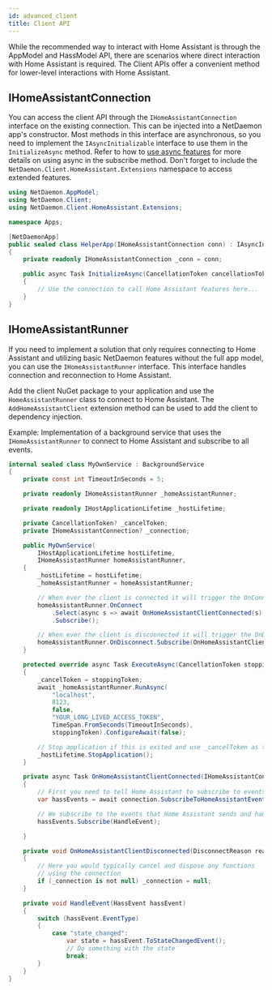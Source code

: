 ```yaml
---
id: advanced_client
title: Client API
---
```

While the recommended way to interact with Home Assistant is through the AppModel and HassModel API, there are scenarios where direct interaction with Home Assistant is required. The Client APIs offer a convenient method for lower-level interactions with Home Assistant.


## IHomeAssistantConnection
You can access the client API through the `IHomeAssistantConnection` interface on the existing connection.
This can be injected into a NetDaemon app's constructor. Most methods in this interface are asynchronous, so you need to implement 
the `IAsyncInitializable` interface to use them in the `InitializeAsync` method. 
Refer to how to [use async features](/user/advanced/async_features.md) for more details on using 
async in the subscribe method. Don't forget to include the `NetDaemon.Client.HomeAssistant.Extensions` namespace to access extended features.

```csharp
using NetDaemon.AppModel;
using NetDaemon.Client;
using NetDaemon.Client.HomeAssistant.Extensions;

namespace Apps;

[NetDaemonApp]
public sealed class HelperApp(IHomeAssistantConnection conn) : IAsyncInitializable
{
    private readonly IHomeAssistantConnection _conn = conn;

    public async Task InitializeAsync(CancellationToken cancellationToken)
    {
        // Use the connection to call Home Assistant features here...
    }
}

```
## IHomeAssistantRunner

If you need to implement a solution that only requires connecting to Home Assistant and utilizing basic NetDaemon features without the full
app model, you can use the `IHomeAssistantRunner` interface. This interface handles connection and reconnection to Home Assistant.

Add the client NuGet package to your application and use the `HomeAssistantRunner` class to connect to Home Assistant. 
The `AddHomeAssistantClient` extension method can be used to add the client to dependency injection.

Example: Implementation of a background service that uses the `IHomeAssistantRunner` to connect to Home Assistant and subscribe to all events.

```csharp
internal sealed class MyOwnService : BackgroundService
{
    private const int TimeoutInSeconds = 5;

    private readonly IHomeAssistantRunner _homeAssistantRunner;

    private readonly IHostApplicationLifetime _hostLifetime;

    private CancellationToken? _cancelToken;
    private IHomeAssistantConnection? _connection;

    public MyOwnService(
        IHostApplicationLifetime hostLifetime,
        IHomeAssistantRunner homeAssistantRunner,
    {
        _hostLifetime = hostLifetime;
        _homeAssistantRunner = homeAssistantRunner;

        // When ever the client is connected it will trigger the OnConnect
        homeAssistantRunner.OnConnect
            .Select(async s => await OnHomeAssistantClientConnected(s).ConfigureAwait(false))
            .Subscribe();

        // When ever the client is disconnected it will trigger the OnDisconnect
        homeAssistantRunner.OnDisconnect.Subscribe(OnHomeAssistantClientDisconnected);
    }

    protected override async Task ExecuteAsync(CancellationToken stoppingToken)
    {
        _cancelToken = stoppingToken;
        await _homeAssistantRunner.RunAsync(
            "localhost",
            8123,
            false,
            "YOUR_LONG_LIVED_ACCESS_TOKEN",
            TimeSpan.FromSeconds(TimeoutInSeconds),
            stoppingToken).ConfigureAwait(false);

        // Stop application if this is exited and use _cancelToken as token
        _hostLifetime.StopApplication();
    }

    private async Task OnHomeAssistantClientConnected(IHomeAssistantConnection connection)
    {
        // First you need to tell Home Assistant to subscribe to events
        var hassEvents = await connection.SubscribeToHomeAssistantEventsAsync(null, _cancelToken ?? CancellationToken.None).ConfigureAwait(false);

        // We subscribe to the events that Home Assistant sends and handle them in the HandleEvent method
        hassEvents.Subscribe(HandleEvent);

    }

    private void OnHomeAssistantClientDisconnected(DisconnectReason reason)
    {
        // Here you would typically cancel and dispose any functions
        // using the connection
        if (_connection is not null) _connection = null;
    }

    private void HandleEvent(HassEvent hassEvent)
    {
        switch (hassEvent.EventType)
        {
            case "state_changed":
                var state = hassEvent.ToStateChangedEvent();
                // Do something with the state
                break;
        }
    }
}
```
